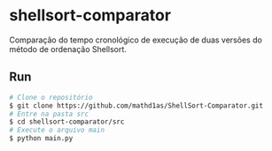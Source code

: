 # shellsort-comparator
Comparação do tempo cronológico de execução de duas versões do método de ordenação Shellsort.

## Run
```bash 
# Clone o repositório
$ git clone https://github.com/mathd1as/ShellSort-Comparator.git
# Entre na pasta src 
$ cd shellsort-comparator/src 
# Execute o arquivo main
$ python main.py
```
